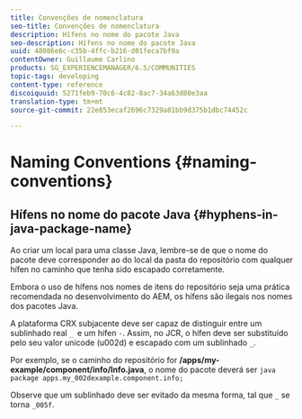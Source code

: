 ```yaml
---
title: Convenções de nomenclatura
seo-title: Convenções de nomenclatura
description: Hífens no nome do pacote Java
seo-description: Hífens no nome do pacote Java
uuid: 48086e6c-c35b-4ffc-b216-d01feca7bf9a
contentOwner: Guillaume Carlino
products: SG_EXPERIENCEMANAGER/6.5/COMMUNITIES
topic-tags: developing
content-type: reference
discoiquuid: 5271feb9-70c6-4c82-8ac7-34a63d80e3aa
translation-type: tm+mt
source-git-commit: 22e853ecaf2696c7329a81bb9d375b1dbc74452c

---
```



# Naming Conventions {#naming-conventions}

## Hífens no nome do pacote Java {#hyphens-in-java-package-name}

Ao criar um local para uma classe Java, lembre-se de que o nome do pacote deve corresponder ao do local da pasta do repositório com qualquer hífen no caminho que tenha sido escapado corretamente.

Embora o uso de hífens nos nomes de itens do repositório seja uma prática recomendada no desenvolvimento do AEM, os hífens são ilegais nos nomes dos pacotes Java.

A plataforma CRX subjacente deve ser capaz de distinguir entre um sublinhado real `_ `e um hífen `-`. Assim, no JCR, o hífen deve ser substituído pelo seu valor unicode (u002d) e escapado com um sublinhado `_`.

Por exemplo, se o caminho do repositório for **/apps/my-example/component/info/Info.java**, o nome do pacote deverá ser `java package apps.my_002dexample.component.info;`

Observe que um sublinhado deve ser evitado da mesma forma, tal que `_` se torna `_005f`.
